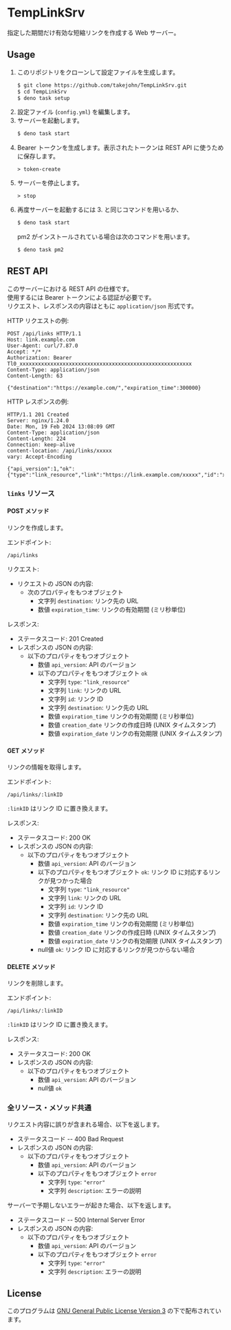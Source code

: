 # TempLinkSrv

指定した期間だけ有効な短縮リンクを作成する Web サーバー。

## Usage

1. このリポジトリをクローンして設定ファイルを生成します。
   ```sh
   $ git clone https://github.com/takejohn/TempLinkSrv.git
   $ cd TempLinkSrv
   $ deno task setup
   ```
2. 設定ファイル (`config.yml`) を編集します。
3. サーバーを起動します。
   ```sh
   $ deno task start
   ```
4. Bearer トークンを生成します。表示されたトークンは REST API に使うために保存します。
   ```
   > token-create
   ```
5. サーバーを停止します。
   ```
   > stop
   ```
6. 再度サーバーを起動するには 3. と同じコマンドを用いるか、
   ```sh
   $ deno task start
   ```
   pm2 がインストールされている場合は次のコマンドを用います。
   ```sh
   $ deno task pm2
   ```

## REST API

このサーバーにおける REST API の仕様です。\
使用するには Bearer トークンによる認証が必要です。\
リクエスト、レスポンスの内容はともに `application/json` 形式です。

HTTP リクエストの例:

```http
POST /api/links HTTP/1.1
Host: link.example.com
User-Agent: curl/7.87.0
Accept: */*
Authorization: Bearer Tl0_xxxxxxxxxxxxxxxxxxxxxxxxxxxxxxxxxxxxxxxxxxxxxxxxxxxxxxxx
Content-Type: application/json
Content-Length: 63

{"destination":"https://example.com/","expiration_time":300000}
```

HTTP レスポンスの例:

```http
HTTP/1.1 201 Created
Server: nginx/1.24.0
Date: Mon, 19 Feb 2024 13:08:09 GMT
Content-Type: application/json
Content-Length: 224
Connection: keep-alive
content-location: /api/links/xxxxx
vary: Accept-Encoding

{"api_version":1,"ok":{"type":"link_resource","link":"https://link.example.com/xxxxx","id":"xxxxx","destination":"https://example.com/","expiration_time":300000,"creation_date":1708348089644,"expiration_date":1708348389644}}
```

### `links` リソース

#### POST メソッド

リンクを作成します。

エンドポイント:

```
/api/links
```

リクエスト:

- リクエストの JSON の内容:
  - 次のプロパティをもつオブジェクト
    - 文字列 `destination`: リンク先の URL
    - 数値 `expiration_time`: リンクの有効期間 (ミリ秒単位)

レスポンス:

- ステータスコード: 201 Created
- レスポンスの JSON の内容:
  - 以下のプロパティをもつオブジェクト
    - 数値 `api_version`: API のバージョン
    - 以下のプロパティをもつオブジェクト `ok`
      - 文字列 `type`: `"link_resource"`
      - 文字列 `link`: リンクの URL
      - 文字列 `id`: リンク ID
      - 文字列 `destination`: リンク先の URL
      - 数値 `expiration_time` リンクの有効期間 (ミリ秒単位)
      - 数値 `creation_date` リンクの作成日時 (UNIX タイムスタンプ)
      - 数値 `expiration_date` リンクの有効期限 (UNIX タイムスタンプ)

#### GET メソッド

リンクの情報を取得します。

エンドポイント:

```
/api/links/:linkID
```

`:linkID` はリンク ID に置き換えます。

レスポンス:

- ステータスコード: 200 OK
- レスポンスの JSON の内容:
  - 以下のプロパティをもつオブジェクト
    - 数値 `api_version`: API のバージョン
    - 以下のプロパティをもつオブジェクト `ok`: リンク ID に対応するリンクが見つかった場合
      - 文字列 `type`: `"link_resource"`
      - 文字列 `link`: リンクの URL
      - 文字列 `id`: リンク ID
      - 文字列 `destination`: リンク先の URL
      - 数値 `expiration_time` リンクの有効期間 (ミリ秒単位)
      - 数値 `creation_date` リンクの作成日時 (UNIX タイムスタンプ)
      - 数値 `expiration_date` リンクの有効期限 (UNIX タイムスタンプ)
    - null値 `ok`: リンク ID に対応するリンクが見つからない場合

#### DELETE メソッド

リンクを削除します。

エンドポイント:

```
/api/links/:linkID
```

`:linkID` はリンク ID に置き換えます。

レスポンス:

- ステータスコード: 200 OK
- レスポンスの JSON の内容:
  - 以下のプロパティをもつオブジェクト
    - 数値 `api_version`: API のバージョン
    - null値 `ok`

### 全リソース・メソッド共通

リクエスト内容に誤りが含まれる場合、以下を返します。

- ステータスコード -- 400 Bad Request
- レスポンスの JSON の内容:
  - 以下のプロパティをもつオブジェクト
    - 数値 `api_version`: API のバージョン
    - 以下のプロパティをもつオブジェクト `error`
      - 文字列 `type`: `"error"`
      - 文字列 `description`: エラーの説明

サーバーで予期しないエラーが起きた場合、以下を返します。

- ステータスコード -- 500 Internal Server Error
- レスポンスの JSON の内容:
  - 以下のプロパティをもつオブジェクト
    - 数値 `api_version`: API のバージョン
    - 以下のプロパティをもつオブジェクト `error`
      - 文字列 `type`: `"error"`
      - 文字列 `description`: エラーの説明

## License

このプログラムは [GNU General Public License Version 3](/LICENSE) の下で配布されています。
